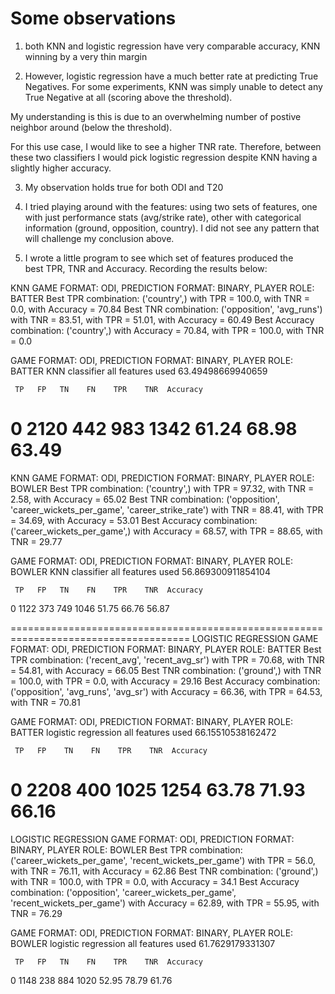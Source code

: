 # Some observations 

1) both KNN and logistic regression have very comparable accuracy, KNN winning 
by a very thin margin 

2) However, logistic regression have a much better rate at predicting 
True Negatives. For some experiments, KNN was simply unable to detect 
any True Negative at all (scoring above the threshold).  

My understanding is this is due to an overwhelming number of postive neighbor 
around (below the threshold). 

For this use case, I would like to see a higher TNR rate. Therefore, between 
these two classifiers I would pick logistic regression despite KNN having a 
slightly higher accuracy. 

3) My observation holds true for both ODI and T20 

4) I tried playing around with the features: using two sets of features, one
with just performance stats (avg/strike rate), other with categorical 
information (ground, opposition, country). I did not see any pattern that 
will challenge my conclusion above. 


5) I wrote a little program to see which set of features produced the  
best TPR, TNR and Accuracy. Recording the results below: 

KNN
GAME FORMAT: ODI, PREDICTION FORMAT: BINARY, PLAYER ROLE: BATTER
Best TPR combination: ('country',) with TPR = 100.0, with TNR = 0.0, with Accuracy = 70.84
Best TNR combination: ('opposition', 'avg_runs') with TNR = 83.51, with TPR = 51.01, with Accuracy = 60.49
Best Accuracy combination: ('country',) with Accuracy = 70.84, with TPR = 100.0, with TNR = 0.0


GAME FORMAT: ODI, PREDICTION FORMAT: BINARY, PLAYER ROLE: BATTER
KNN classifier all features used
63.49498669940659


     TP   FP   TN    FN    TPR    TNR  Accuracy
0  2120  442  983  1342  61.24  68.98     63.49
=================================================
KNN
GAME FORMAT: ODI, PREDICTION FORMAT: BINARY, PLAYER ROLE: BOWLER
Best TPR combination: ('country',) with TPR = 97.32, with TNR = 2.58, with Accuracy = 65.02
Best TNR combination: ('opposition', 'career_wickets_per_game', 'career_strike_rate') with TNR = 88.41, with TPR = 34.69, with Accuracy = 53.01
Best Accuracy combination: ('career_wickets_per_game',) with Accuracy = 68.57, with TPR = 88.65, with TNR = 29.77


GAME FORMAT: ODI, PREDICTION FORMAT: BINARY, PLAYER ROLE: BOWLER
KNN classifier all features used
56.869300911854104


     TP   FP   TN    FN    TPR    TNR  Accuracy
0  1122  373  749  1046  51.75  66.76     56.87


=====================================================================================
LOGISTIC REGRESSION
GAME FORMAT: ODI, PREDICTION FORMAT: BINARY, PLAYER ROLE: BATTER
Best TPR combination: ('recent_avg', 'recent_avg_sr') with TPR = 70.68, with TNR = 54.81, with Accuracy = 66.05
Best TNR combination: ('ground',) with TNR = 100.0, with TPR = 0.0, with Accuracy = 29.16
Best Accuracy combination: ('opposition', 'avg_runs', 'avg_sr') with Accuracy = 66.36, with TPR = 64.53, with TNR = 70.81

GAME FORMAT: ODI, PREDICTION FORMAT: BINARY, PLAYER ROLE: BATTER
logistic regression all features used
66.15510538162472


     TP   FP    TN    FN    TPR    TNR  Accuracy
0  2208  400  1025  1254  63.78  71.93     66.16
==================================================

LOGISTIC REGRESSION
GAME FORMAT: ODI, PREDICTION FORMAT: BINARY, PLAYER ROLE: BOWLER
Best TPR combination: ('career_wickets_per_game', 'recent_wickets_per_game') with TPR = 56.0, with TNR = 76.11, with Accuracy = 62.86
Best TNR combination: ('ground',) with TNR = 100.0, with TPR = 0.0, with Accuracy = 34.1
Best Accuracy combination: ('opposition', 'career_wickets_per_game', 'recent_wickets_per_game') with Accuracy = 62.89, with TPR = 55.95, with TNR = 76.29

GAME FORMAT: ODI, PREDICTION FORMAT: BINARY, PLAYER ROLE: BOWLER
logistic regression all features used
61.7629179331307


     TP   FP   TN    FN    TPR    TNR  Accuracy
0  1148  238  884  1020  52.95  78.79     61.76




